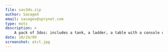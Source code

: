 ```yaml
---
file: sav3do.zip
author: SavageX
email: savagex@sprynet.com
type: mots
description: >
    A pack of 3dos: includes a tank, a ladder, a table with a console on it, a console, and a wooden door.
date: 10/24/99
screenshot: atct.jpg
---
```

